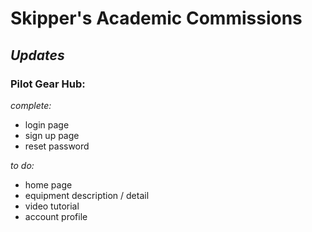 # Skipper's Academic Commissions

## *Updates*

### **Pilot Gear Hub:**

*complete:*
- login page
- sign up page
- reset password
 
*to do:*
- home page
- equipment description / detail
- video tutorial
- account profile
